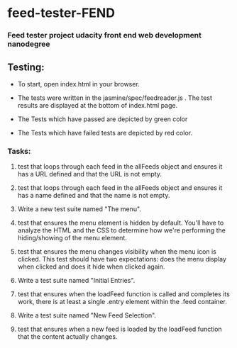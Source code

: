 # feed-tester-FEND

### Feed tester project udacity front end web development nanodegree

## Testing:
* To start, open index.html in your browser.

* The tests were written in the jasmine/spec/feedreader.js . The test results are displayed at the bottom of index.html page.

* The Tests which have passed are depicted by green color

* The Tests which have failed tests are depicted by red color.

### Tasks:
1. test that loops through each feed in the allFeeds object and ensures it has a URL defined and that the URL is not empty.

2. test that loops through each feed in the allFeeds object and ensures it has a name defined and that the name is not empty.

3. Write a new test suite named "The menu".

4. test that ensures the menu element is hidden by default. You'll have to analyze the HTML and the CSS to determine how we're performing the hiding/showing of the menu element.

5. test that ensures the menu changes visibility when the menu icon is clicked. This test should have two expectations: does the menu display when clicked and does it hide when clicked again.

6. Write a test suite named "Initial Entries".

7. test that ensures when the loadFeed function is called and completes its work, there is at least a single .entry element within the .feed container.

8. Write a test suite named "New Feed Selection".
9. test that ensures when a new feed is loaded by the loadFeed function that the content actually changes.
